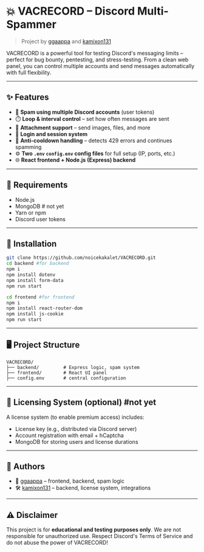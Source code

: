 # 💥 VACRECORD – Discord Multi-Spammer

> Project by [ggaappa](https://github.com/noicekakalet) and [kamixon131](https://github.com/kamixon131)

VACRECORD is a powerful tool for testing Discord's messaging limits – perfect for bug bounty, pentesting, and stress-testing. From a clean web panel, you can control multiple accounts and send messages automatically with full flexibility.

---

## ✨ Features

- 🔁 **Spam using multiple Discord accounts** (user tokens)
- ⏱️ **Loop & interval control** – set how often messages are sent
- 📎 **Attachment support** – send images, files, and more
- 🔐 **Login and session system**
- 🧊 **Anti-cooldown handling** – detects 429 errors and continues spamming
- ⚙️ **Two `.env` `config.env` config files** for full setup (IP, ports, etc.)
- 🌐 **React frontend + Node.js (Express) backend**

---

## 🧰 Requirements

- Node.js 
- MongoDB # not yet
- Yarn or npm
- Discord user tokens

---

## 🚀 Installation

```bash
git clone https://github.com/noicekakalet/VACRECORD.git
cd backend #for backend
npm i
npm install dotenv
npm install form-data
npm run start

cd frontend #for frontend
npm i 
npm install react-router-dom
npm install js-cookie
npm run start
```

---

## 🖥️ Project Structure

```
VACRECORD/
├── backend/         # Express logic, spam system
├── frontend/        # React UI panel
├── config.env       # central configuration
```

---

## 🔑 Licensing System (optional) #not yet

A license system (to enable premium access) includes:
- License key (e.g., distributed via Discord server)
- Account registration with email + hCaptcha
- MongoDB for storing users and license durations

---

## 🤝 Authors

- 🧠 [ggaappa](https://github.com/noicekakalet) – frontend, backend, spam logic
- 🛠️ [kamixon131](https://github.com/kamixon131) – backend, license system, integrations

---

## ⚠️ Disclaimer

This project is for **educational and testing purposes only**. We are not responsible for unauthorized use. Respect Discord's Terms of Service and do not abuse the power of VACRECORD!
